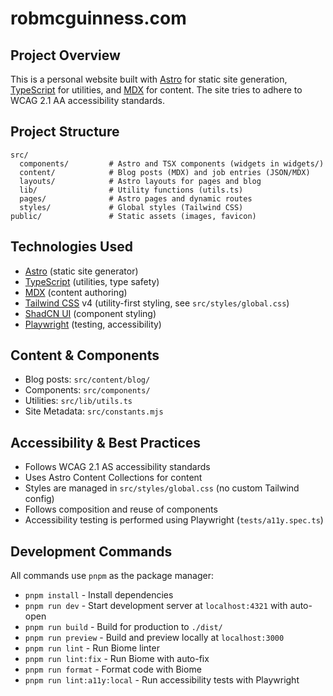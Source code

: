 # robmcguinness.com

## Project Overview

This is a personal website built with [Astro](https://astro.build/) for static site generation, [TypeScript](https://www.typescriptlang.org/) for utilities, and [MDX](https://mdxjs.com/) for content. The site tries to adhere to WCAG 2.1 AA accessibility standards.

## Project Structure

```
src/
  components/         # Astro and TSX components (widgets in widgets/)
  content/            # Blog posts (MDX) and job entries (JSON/MDX)
  layouts/            # Astro layouts for pages and blog
  lib/                # Utility functions (utils.ts)
  pages/              # Astro pages and dynamic routes
  styles/             # Global styles (Tailwind CSS)
public/               # Static assets (images, favicon)
```

## Technologies Used

- [Astro](https://astro.build/) (static site generator)
- [TypeScript](https://www.typescriptlang.org/) (utilities, type safety)
- [MDX](https://mdxjs.com/) (content authoring)
- [Tailwind CSS](https://tailwindcss.com/) v4 (utility-first styling, see `src/styles/global.css`)
- [ShadCN UI](https://ui.shadcn.com/) (component styling)
- [Playwright](https://playwright.dev/) (testing, accessibility)

## Content & Components

- Blog posts: `src/content/blog/`
- Components: `src/components/`
- Utilities: `src/lib/utils.ts`
- Site Metadata: `src/constants.mjs`

## Accessibility & Best Practices

- Follows WCAG 2.1 AS accessibility standards
- Uses Astro Content Collections for content
- Styles are managed in `src/styles/global.css` (no custom Tailwind config)
- Follows composition and reuse of components
- Accessibility testing is performed using Playwright (`tests/a11y.spec.ts`)

## Development Commands

All commands use `pnpm` as the package manager:

- `pnpm install` - Install dependencies
- `pnpm run dev` - Start development server at `localhost:4321` with auto-open
- `pnpm run build` - Build for production to `./dist/`
- `pnpm run preview` - Build and preview locally at `localhost:3000`
- `pnpm run lint` - Run Biome linter
- `pnpm run lint:fix` - Run Biome with auto-fix
- `pnpm run format` - Format code with Biome
- `pnpm run lint:a11y:local` - Run accessibility tests with Playwright
